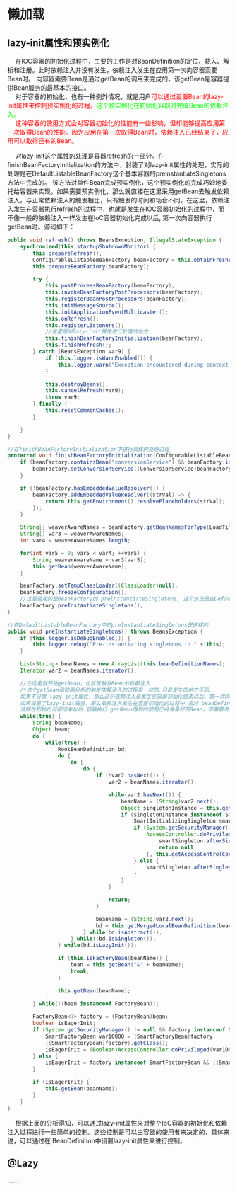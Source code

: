 
# 懒加载
## lazy-init属性和预实例化  
&emsp; 在IOC容器的初始化过程中，主要的工作是对BeanDefinition的定位、载入、解析和注册。此时依赖注入并没有发生，依赖注入发生在应用第一次向容器索要Bean时。 向容器索要Bean是通过getBean的调用来完成的，该getBean是容器提供Bean服务的最基本的接口。  
&emsp; 对于容器的初始化，也有一种例外情况，就是用户<font color = "red">可以通过设置Bean的lazy-init属性来控制预实例化的过程。</font><font color = "lime">这个预实例化在初始化容器时完成Bean的依赖注入。</font>  
&emsp; <font color = "red">这种容器的使用方式会对容器初始化的性能有一些影响，但却能够提高应用第一次取得Bean的性能。因为应用在第一次取得Bean时，依赖注入已经结束了，应用可以取得已有的Bean。</font>  

&emsp; 对lazy-init这个属性的处理是容器refresh的一部分。在finishBeanFactoryInitialization的方法中，封装了对lazy-init属性的处理，实际的处理是在DefaultListableBeanFactory这个基本容器的prelnstantiateSingletons方法中完成的。 该方法对单件Bean完成预实例化，这个预实例化的完成巧妙地委托给容器来实现。如果需要预实例化，那么就直接在这里采用getBean去触发依赖注入，与正常依赖注入的触发相比，只有触发的时间和场合不同。在这里，依赖注入发生在容器执行refresh的过程中，也就是发生在IOC容器初始化的过程中，而不像一般的依赖注入一样发生在loC容器初始化完成以后, 第一次向容器执行getBean时。源码如下：  

```java
public void refresh() throws BeansException, IllegalStateException {
    synchronized(this.startupShutdownMonitor) {
        this.prepareRefresh();
        ConfigurableListableBeanFactory beanFactory = this.obtainFreshBeanFactory();
        this.prepareBeanFactory(beanFactory);

        try {
            this.postProcessBeanFactory(beanFactory);
            this.invokeBeanFactoryPostProcessors(beanFactory);
            this.registerBeanPostProcessors(beanFactory);
            this.initMessageSource();
            this.initApplicationEventMulticaster();
            this.onRefresh();
            this.registerListeners();
            //这里是对lazy-init属性进行处理的地方
            this.finishBeanFactoryInitialization(beanFactory);
            this.finishRefresh();
        } catch (BeansException var9) {
            if (this.logger.isWarnEnabled()) {
                this.logger.warn("Exception encountered during context initialization - cancelling refresh attempt: " + var9);
            }

            this.destroyBeans();
            this.cancelRefresh(var9);
            throw var9;
        } finally {
            this.resetCommonCaches();
        }

    }
}

//在finishBeanFactoryInitialization中进行具体的处理过程
protected void finishBeanFactoryInitialization(ConfigurableListableBeanFactory beanFactory) {
    if (beanFactory.containsBean("conversionService") && beanFactory.isTypeMatch("conversionService", ConversionService.class)) {
        beanFactory.setConversionService((ConversionService)beanFactory.getBean("conversionService", ConversionService.class));
    }

    if (!beanFactory.hasEmbeddedValueResolver()) {
        beanFactory.addEmbeddedValueResolver((strVal) -> {
            return this.getEnvironment().resolvePlaceholders(strVal);
        });
    }

    String[] weaverAwareNames = beanFactory.getBeanNamesForType(LoadTimeWeaverAware.class, false, false);
    String[] var3 = weaverAwareNames;
    int var4 = weaverAwareNames.length;

    for(int var5 = 0; var5 < var4; ++var5) {
        String weaverAwareName = var3[var5];
        this.getBean(weaverAwareName);
    }

    beanFactory.setTempClassLoader((ClassLoader)null);
    beanFactory.freezeConfiguration();
    //这里週用的是BeanFactory的 prelnstantiateSingletons, 这个方法是由DefaultListableBeanFactory实现的
    beanFactory.preInstantiateSingletons();
}

//在DefaultListableBeanFactory中的preInstantiateSingletons是这样的
public void preInstantiateSingletons() throws BeansException {
    if (this.logger.isDebugEnabled()) {
        this.logger.debug("Pre-instantiating singletons in " + this);
    }

    List<String> beanNames = new ArrayList(this.beanDefinitionNames);
    Iterator var2 = beanNames.iterator();

    //在这里就开始getBean，也就是触发Bean的依赖注入
    /*这个getBean和前面分析的触发依賴注入的过程是一样的,只是发生的地方不同.
    如果不设置 lazy-init属性，那么这个依赖注入是发生在容器初始化结束以后。第一次向容器发出getBean时，
    如果设置了lazy-init属性，那么依赖注入发生在容器初始化的过程中,会对 beanDefinitionMap中所有的Bean进行依赖注入，
    这样在初始化过程结束以后.容器执行 getBean得到的就是已经准备好的Bean，不需要进行依赖注入*/
    while(true) {
        String beanName;
        Object bean;
        do {
            while(true) {
                RootBeanDefinition bd;
                do {
                    do {
                        do {
                            if (!var2.hasNext()) {
                                var2 = beanNames.iterator();

                                while(var2.hasNext()) {
                                    beanName = (String)var2.next();
                                    Object singletonInstance = this.getSingleton(beanName);
                                    if (singletonInstance instanceof SmartInitializingSingleton) {
                                        SmartInitializingSingleton smartSingleton = (SmartInitializingSingleton)singletonInstance;
                                        if (System.getSecurityManager() != null) {
                                            AccessController.doPrivileged(() -> {
                                                smartSingleton.afterSingletonsInstantiated();
                                                return null;
                                            }, this.getAccessControlContext());
                                        } else {
                                            smartSingleton.afterSingletonsInstantiated();
                                        }
                                    }
                                }

                                return;
                            }

                            beanName = (String)var2.next();
                            bd = this.getMergedLocalBeanDefinition(beanName);
                        } while(bd.isAbstract());
                    } while(!bd.isSingleton());
                } while(bd.isLazyInit());

                if (this.isFactoryBean(beanName)) {
                    bean = this.getBean("&" + beanName);
                    break;
                }

                this.getBean(beanName);
            }
        } while(!(bean instanceof FactoryBean));

        FactoryBean<?> factory = (FactoryBean)bean;
        boolean isEagerInit;
        if (System.getSecurityManager() != null && factory instanceof SmartFactoryBean) {
            SmartFactoryBean var10000 = (SmartFactoryBean)factory;
            ((SmartFactoryBean)factory).getClass();
            isEagerInit = (Boolean)AccessController.doPrivileged(var10000::isEagerInit, this.getAccessControlContext());
        } else {
            isEagerInit = factory instanceof SmartFactoryBean && ((SmartFactoryBean)factory).isEagerInit();
        }

        if (isEagerInit) {
            this.getBean(beanName);
        }
    }
}
```
&emsp; 根据上面的分析得知，可以通过lazy-init属性来对整个IoC容器的初始化和依赖注入过程进行一些简单的控制。这些控制是可以由容器的使用者来决定的，具体来说，可以通过在 BeanDefinition中设置lazy-init属性来进行控制。  

## @Lazy
......
<!--
Spring中的 @Lazy注解简析
https://blog.csdn.net/weixin_41888813/article/details/102947633
-->

